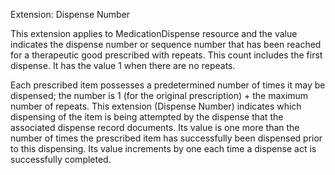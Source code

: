 Extension: Dispense Number

This extension applies to MedicationDispense resource and the value indicates the dispense number or sequence number that has been reached for a therapeutic good prescribed with repeats. This count includes the first dispense. It has the value 1 when there are no repeats.

Each prescribed item possesses a predetermined number of times it may be dispensed; the number is 1 (for the original prescription) + the maximum number of repeats. This extension (Dispense Number) indicates which dispensing of the item is being attempted by the dispense that the associated dispense record documents. Its value is one more than the number of times the prescribed item has successfully been dispensed prior to this dispensing. Its value increments by one each time a dispense act is successfully completed. 